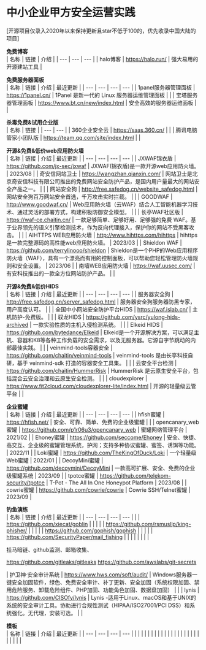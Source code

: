# 中小企业甲方安全运营实践

[开源项目仅录入2020年以来保持更新且star不低于100的，优先收录中国大陆的项目]

**免费博客**<br />
| 名称 | 链接 | 介绍 |
| --- | --- | --- |
| halo博客 | https://halo.run/ | 强大易用的开源建站工具 |

**免费服务器面板**<br />
| 名称 | 链接 | 介绍 | 最近更新 |
| --- | --- | --- | --- |
| 1panel服务器管理面板 | https://1panel.cn/ | 1Panel 是新一代的 Linux 服务器运维管理面板 |   |
| 宝塔服务器管理面板 | https://www.bt.cn/new/index.html | 安全高效的服务器运维面板 |   |

**杀毒免费&试用企业版**<br />
| 名称 | 链接 |
| --- | --- |
| 360企业安全云 | https://saas.360.cn/ |  |
| 腾讯电脑管家小团队版 | https://team.qq.com/site/index.html |  |

**开源&免费&低价web应用防火墙**<br />
| 名称 | 链接 | 介绍 | 最近更新 |
| --- | --- | --- | --- |
| JXWAF锦衣盾 | https://github.com/jx-sec/jxwaf | JXWAF(锦衣盾)是一款开源web应用防火墙。 | 2023/08  |
| 奇安信网站卫士 | https://wangzhan.qianxin.com/ | 网站卫士是北京奇安信科技有限公司推出的免费网站安全防护产品，是国内用户量最大的网站安全产品之一。 |   |
| 网站安全狗 | http://free.safedog.cn/website_safedog.html | 网站安全狗百万网站安全首选，千万攻击实时拦截。 |   |
| GOODWAF | http://www.goodwaf.cn/ | Web应用防火墙（云WAF）结合人工智能机器学习技术、通过灵活的部署方式，构建积极防御安全模型。 |   |
| 长亭WAF社区版 | https://waf-ce.chaitin.cn/ | 一款足够简单、足够好用、足够强的免费 WAF。基于业界领先的语义引擎检测技术，作为反向代理接入，保护你的网站不受黑客攻击。 |   |
| AIHTTPS WEB应用防火墙 | http://www.hihttps.com/hihttps | hihttps是一款完整源码的高性能web应用防火墙。 | 2023/03  |
| Shieldon WAF | https://github.com/terrylinooo/shieldon | Shieldon是一个PHP的Web应用程序防火墙（WAF），具有一个漂亮而有用的控制面板，可以帮助您轻松管理防火墙规则和安全设置。 |  2023/06 |
| 南墙WEB应用防火墙 | https://waf.uusec.com/ | 有安科技推出的一款全方位网站防护产品。 |   |

**开源&免费&低价HIDS**<br />
| 名称 | 链接 | 介绍 | 最近更新 |
| --- | --- | --- | --- |
| 服务器安全狗 | http://free.safedog.cn/server_safedog.html |  服务器安全狗服务器防黑专家，用户高度认可。 |   |
| 全国中小网站安全防护平台HIDS | https://waf.islab.cn/ | 主机防护-免费版。 |   |
| 驭龙HIDS | https://github.com/ysrc/yulong-hids-archived | 一款实验性质的主机入侵检测系统。 |   |
| Elkeid HIDS | https://github.com/bytedance/Elkeid | Elkeid是一个开源解决方案，可以满足主机、容器和K8等各种工作负载的安全需求，以及无服务器。它源自字节跳动的内部最佳实践。 |   |
| veinmind-tools容器安全 | https://github.com/chaitin/veinmind-tools | veinmind-tools 是由长亭科技自研，基于 veinmind-sdk 打造的容器安全工具集。 |   |
| 云安全平台检测 | https://github.com/chaitin/HummerRisk | HummerRisk 是云原生安全平台，包括混合云安全治理和云原生安全检测。 |   |
| cloudexplorer | https://www.fit2cloud.com/cloudexplorer-lite/index.html | 开源的轻量级云管平台 |   |

**企业蜜罐**<br />
| 名称 | 链接 | 介绍 | 最近更新 |
| --- | --- | --- | --- |
| hfish蜜罐 | https://hfish.net/ | 安全、可靠、简单、免费的企业级蜜罐 |   |
| opencanary_web蜜罐 | https://github.com/p1r06u3/opencanary_web | 蜜罐网络管理平台 |  2021/02 |
| Ehoney蜜罐 | https://github.com/seccome/Ehoney | 安全、快捷、高交互、企业级的蜜罐管理系统，护网；支持多种协议蜜罐、蜜签、诱饵等功能。 | 2022/11  |
| Loki蜜罐 | https://github.com/TheKingOfDuck/Loki | 一个轻量级Web蜜罐 |  2022/01 |
| DecoyMini蜜罐 | https://github.com/decoymini/DecoyMini | 一款高可扩展、安全、免费的企业级蜜罐系统 |  2023/09 |
| tpotce蜜罐 | https://github.com/telekom-security/tpotce | T-Pot - The All In One Honeypot Platform | 2023/08  |
| cowrie蜜罐 | https://github.com/cowrie/cowrie | Cowrie SSH/Telnet蜜罐 | 2023/09  |

**钓鱼演练**<br />
| 名称 | 链接 | 介绍 | 最近更新 |
| --- | --- | --- | --- |
|  | https://github.com/xiecat/goblin |  |   |
|  | https://github.com/rsmusllp/king-phisher/ |  |   |
|  | https://github.com/gophish/gophish |  |   |
|  | https://github.com/SecurityPaper/mail_fishing |  |   |
|  |  |  |   |

挂马暗链、github监测、邮箱收集、

https://github.com/gitleaks/gitleaks
https://github.com/awslabs/git-secrets


| 护卫神·安全审计系统 | https://www.hws.com/soft/audit/ | Windows服务器一键安全加固软件，绿色、免费安全审计、补丁更新、安全加固（系统权限加固、禁用危险服务、卸载危险组件、PHP加固、功能角色加固、数据盘加固） |   |
| lynis | https://github.com/CISOfy/lynis | Lynis -适用于Linux、macOS和基于UNIX的系统的安全审计工具。协助进行合规性测试（HIPAA/ISO27001/PCI DSS）和系统强化。无代理，安装可选。 |   |

**模板**<br />
| 名称 | 链接 | 介绍 | 最近更新 |
| --- | --- | --- | --- |
|  |  |  |   |
|  |  |  |   |
|  |  |  |   |
|  |  |  |   |
|  |  |  |   |
